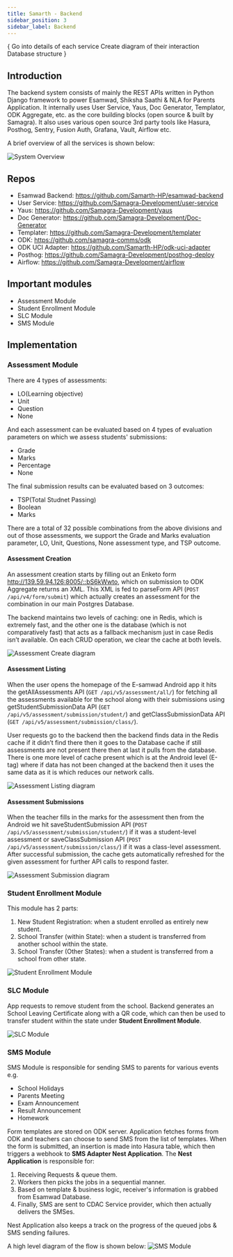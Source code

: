 ```yaml
---
title: Samarth - Backend
sidebar_position: 3
sidebar_label: Backend
---
```


{
Go into details of each service
Create diagram of their interaction
Database structure
}

## Introduction

The backend system consists of mainly the REST APIs written in Python Django framework to power
Esamwad, Shiksha Saathi & NLA for Parents Application. It internally uses User Service, Yaus,
Doc Generator, Templator, ODK Aggregate, etc. as the core building blocks (open source & built
by Samagra). It also uses various open source 3rd party tools like Hasura, Posthog, Sentry, Fusion
Auth, Grafana, Vault, Airflow etc.

A brief overview of all the services is shown below:

![System Overview](../../../static/img/samarth-hp-backend-Services.jpg)

## Repos

- Esamwad Backend: https://github.com/Samarth-HP/esamwad-backend
- User Service: https://github.com/Samagra-Development/user-service
- Yaus: https://github.com/Samagra-Development/yaus
- Doc Generator: https://github.com/Samagra-Development/Doc-Generator
- Templater: https://github.com/Samagra-Development/templater
- ODK: https://github.com/samagra-comms/odk
- ODK UCI Adapter: https://github.com/Samarth-HP/odk-uci-adapter
- Posthog: https://github.com/Samagra-Development/posthog-deploy
- Airflow: https://github.com/Samagra-Development/airflow

## Important modules

- Assessment Module
- Student Enrollment Module
- SLC Module
- SMS Module

## Implementation

### Assessment Module

There are 4 types of assessments:

- LO(Learning objective)
- Unit
- Question
- None

And each assessment can be evaluated based on 4 types of evaluation parameters on which we assess students'
submissions:

- Grade
- Marks
- Percentage
- None

The final submission results can be evaluated based on 3 outcomes:

- TSP(Total Studnet Passing)
- Boolean
- Marks

There are a total of 32 possible combinations from the above divisions and out of those assessments, 
we support the Grade and Marks evaluation parameter, LO, Unit, Questions, None assessment type, 
and TSP outcome.

#### Assessment Creation

An assessment creation starts by filling out an Enketo form http://139.59.94.126:8005/::bS6kWwto, 
which on submission to ODK Aggregate returns an XML. This XML is fed to parseForm API 
(`POST /api/v4/form/submit`) which actually creates an assessment for the combination in our main 
Postgres Database.

The backend maintains two levels of caching: one in Redis, which is extremely fast, and the other 
one is the database (which is not comparatively fast) that acts as a fallback mechanism just in case 
Redis isn’t available. On each CRUD operation, we clear the cache at both levels.

![Assessment Create diagram](../../../static/img/assessment-create.png)

#### Assessment Listing

When the user opens the homepage of the E-samwad Android app it hits the getAllAssessments API 
(`GET /api/v5/assessment/all/`) for fetching all the assessments available for the school along with
their submissions using getStudentSubmissionData API (`GET /api/v5/assessment/submission/student/`)
and getClassSubmissionData API (`GET /api/v5/assessment/submission/class/`).

User requests go to the backend then the backend finds data in the Redis cache if it didn’t find there
then it goes to the Database cache if still assessments are not present there then at last it pulls from
the database. There is one more level of cache present which is at the Android level (E-tag) where if
data has not been changed at the backend then it uses the same data as it is which reduces our network
calls.

![Assessment Listing diagram](../../../static/img/assessment-listing.png)

#### Assessment Submissions

When the teacher fills in the marks for the assessment then from the Android we hit saveStudentSubmission
API (`POST /api/v5/assessment/submission/student/`) if it was a student-level assessment or 
saveClassSubmission API (`POST /api/v5/assessment/submission/class/`) if it was a class-level assessment.
After successful submission, the cache gets automatically refreshed for the given assessment for further 
API calls to respond faster.

![Assessment Submission diagram](../../../static/img/assessment-submissions.png)

### Student Enrollment Module

This module has 2 parts:

1. New Student Registration: when a student enrolled as entirely new student.
2. School Transfer (within State): when a student is transferred from another school within the state.
3. School Transfer (Other States): when a student is transferred from a school from other state.

![Student Enrollment Module](../../../static/img/samarth-hp-backend-Student-Enrollment.png)

### SLC Module

App requests to remove student from the school. Backend generates an School Leaving
Certificate along with a QR code, which can then be used to transfer student within
the state under **Student Enrollment Module**.

![SLC Module](../../../static/img/samarth-hp-backend-SLC-Module.png)

### SMS Module

SMS Module is responsible for sending SMS to parents for various events e.g.

- School Holidays
- Parents Meeting
- Exam Announcement
- Result Announcement
- Homework

Form templates are stored on ODK server. Application fetches forms from ODK
and teachers can choose to send SMS from the list of templates.
When the form is submitted, an insertion is made into Hasura table, which then
triggers a webhook to **SMS Adapter Nest Application**.
The **Nest Application** is responsible for:

1. Receiving Requests & queue them.
2. Workers then picks the jobs in a sequential manner.
3. Based on template & business logic, receiver's information is grabbed from
   Esamwad Database.
4. Finally, SMS are sent to CDAC Service provider, which then actually delivers the SMSes.

Nest Application also keeps a track on the progress of the queued jobs & SMS sending failures.

A high level diagram of the flow is shown below:
![SMS Module](../../../static/img/samarth-hp-backend-SMS-Adapter.png)
